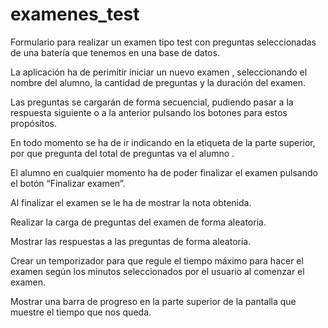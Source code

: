 # examenes_test
Formulario para realizar un examen tipo test con preguntas seleccionadas de una batería que tenemos en una base de datos.

La aplicación ha de perimitir iniciar un nuevo examen , seleccionando  el nombre del alumno, la cantidad de preguntas y la duración del examen.

Las preguntas se cargarán de forma secuencial, pudiendo pasar a la respuesta siguiente o a la anterior pulsando los botones para estos propósitos. 

En todo momento se ha de ir indicando en la etiqueta de la parte superior, por que pregunta del total  de preguntas va el alumno .

El alumno en cualquier momento ha de poder finalizar el examen  pulsando el botón “Finalizar examen”.

Al finalizar el examen se le ha de mostrar la nota obtenida.

Realizar la carga de preguntas del examen de forma aleatoria.

Mostrar las respuestas a las preguntas de forma aleatoria.

Crear un temporizador para que regule el tiempo máximo para hacer el examen según  los minutos seleccionados por el usuario al comenzar el examen.

Mostrar una barra de progreso en la parte superior de la pantalla que muestre el tiempo que nos queda.

